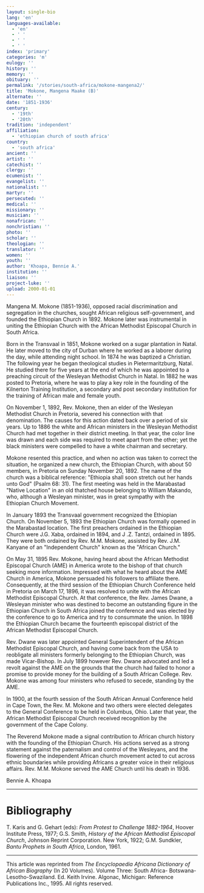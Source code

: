 ```yaml
---
layout: single-bio
lang: 'en'
languages-available:
  - 'en'
  - ' '
  - ' '
  - ' '
index: 'primary'
categories: 'm'
eulogy: ''
history: ''
memory: ''
obituary: ''
permalink: '/stories/south-africa/mokone-mangena2/'
title: 'Mokone, Mangena Maake (B)'
alternate: ''
date: '1851-1936'
century:
  - '19th'
  - '20th'
tradition: 'independent'
affiliation:
  - 'ethiopian church of south africa'
country:
  - 'south africa'
ancient: ''
artist: ''
catechist: ''
clergy: ''
ecumenist: ''
evangelist: ''
nationalist: ''
martyr: ''
persecuted: ''
medical: ''
missionary: ''
musician: ''
nonafrican: ''
nonchristian: ''
photo: ''
scholar: ''
theologian: ''
translator: ''
women: ''
youth: ''
author: 'Khoapa, Bennie A.'
institution: ''
liaison: ''
project-luke: ''
upload: 2000-01-01
---
```



Mangena M. Mokone (1851-1936), opposed racial discrimination and segregation in the churches, sought African religious self-government, and founded the Ethiopian Church in 1892. Mokone later was instrumental in uniting the Ethiopian Church with the African Methodist Episcopal Church in South Africa.

Born in the Transvaal in 1851, Mokone worked on a sugar plantation in Natal. He later moved to the city of Durban where he worked as a laborer during the day, while attending night school. In 1874 he was baptized a Christian. The following year he began theological studies in Pietermaritzburg, Natal. He studied there for five years at the end of which he was appointed to a preaching circuit of the Wesleyan Methodist Church in Natal. In 1882 he was posted to Pretoria, where he was to play a key role in the founding of the Kilnerton Training Institution, a secondary and post secondary institution for the training of African male and female youth.

On November 1, 1892, Rev. Mokone, then an elder of the Wesleyan Methodist Church in Pretoria, severed his connection with that denomination. The causes for this action dated back over a period of six years. Up to 1886 the white and African ministers in the Wesleyan Methodist Church had met together in their district meeting. In that year, the color line was drawn and each side was required to meet apart from the other; yet the black ministers were compelled to have a white chairman and secretary.

Mokone resented this practice, and when no action was taken to correct the situation, he organized a new church, the Ethiopian Church, with about 50 members, in Pretoria on Sunday November 20, 1892. The name of the church was a biblical reference: "Ethiopia shall soon stretch out her hands unto God" (Psalm 68: 31). The first meeting was held in the Marabastad "Native Location" in an old thatched house belonging to William Makando, who, although a Wesleyan minister, was in great sympathy with the Ethiopian Church Movement.

In January 1893 the Transvaal government recognized the Ethiopian Church. On November 5, 1893 the Ethiopian Church was formally opened in the Marabastad location. The first preachers ordained in the Ethiopian Church were J.G. Xaba, ordained in 1894, and J .Z. Tantzi, ordained in 1895. They were both ordained by Rev. M.M. Mokone, assisted by Rev. J.M. Kanyane of an "Independent Church" known as the "African Church."

On May 31, 1895 Rev. Mokone, having heard about the African Methodist Episcopal Church (AME) in America wrote to the bishop of that church seeking more information. Impressed with
what he heard about the AME Church in America, Mokone persuaded his followers to affiliate there. Consequently, at the third session of the Ethiopian Church Conference held in Pretoria on March 17, 1896, it was resolved to unite with the African Methodist Episcopal Church.
At that conference, the Rev. James Dwane, a Wesleyan minister who was destined to become an outstanding figure in the Ethiopian Church in South Africa joined the conference and was elected by the conference to go to America and try to consummate the union. In 1898 the Ethiopian Church became the fourteenth episcopal district of the African Methodist Episcopal Church.

Rev. Dwane was later appointed General Superintendent of the African Methodist Episcopal Church, and having come back from the USA to reobligate all ministers formerly belonging to the Ethiopian Church, was made Vicar-Bishop. In July 1899 however Rev. Dwane advocated and led a revolt against the AME on the grounds that the church had failed to honor a promise to provide money for the building of a South African College. Rev. Mokone was among four ministers who refused to secede, standing by the AME.

In 1900, at the fourth session of the South African Annual Conference held in Cape Town, the Rev. M. Mokone and two others were elected delegates to the General Conference to be held in Columbus, Ohio. Later that year, the African Methodist Episcopal Church received recognition by the government of the Cape Colony.

The Reverend Mokone made a signal contribution to African church history with the founding of the Ethiopian Church. His actions served as a strong statement against the paternalism and control of the Wesleyans, and the flowering of the independent African church movement acted to cut across ethnic boundaries while providing Africans a greater voice in their religious affairs. Rev. M.M. Mokone served the AME Church until his death in 1936.

Bennie A. Khoapa

---

# Bibliography

T. Karis and G. Gehart (eds): *From Protest to Challenge 1882-1964*, Hoover Institute Press, 1977; G.S. Smith, *History of the African Methodist Episcopal Church*, Johnson Reprint Corporation. New York, 1922; G.M. Sundkler, *Bantu Prophets in South Africa*, London, 1961.

---

This article was reprinted from *The Encyclopaedia Africana Dictionary of African Biography* (In 20 Volumes). Volume Three: South Africa- Botswana-Lesotho-Swaziland. Ed. Keith Irvine. Algonac, Michigan: Reference Publications Inc., 1995.  All rights reserved.